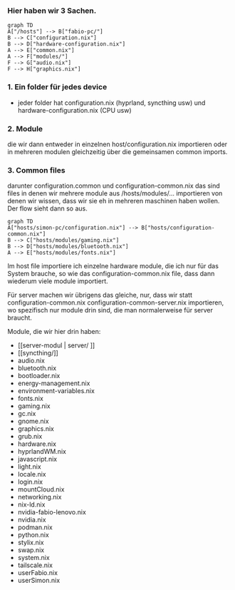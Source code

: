 
### Hier haben wir 3 Sachen.
```mermaid
graph TD
A["/hosts"] --> B["fabio-pc/"]
B --> C["configuration.nix"]
B --> D["hardware-configuration.nix"]
A --> E["common.nix"]
A --> F["modules/"]
F --> G["audio.nix"]
F --> H["graphics.nix"]
```

### 1. Ein folder für jedes device
- jeder folder hat configuration.nix (hyprland, syncthing usw) und hardware-configuration.nix (CPU usw)

### 2. Module
die wir dann entweder in einzelnen host/configuration.nix importieren oder in mehreren modulen gleichzeitig über die gemeinsamen common imports.

### 3. Common files
darunter configuration.common  und configuration-common.nix
das sind files in denen wir mehrere module aus /hosts/modules/... importieren von denen wir wissen, dass wir sie eh in mehreren maschinen haben wollen. Der flow sieht dann so aus.

```mermaid
graph TD
A["hosts/simon-pc/configuration.nix"] --> B["hosts/configuration-common.nix"]
B --> C["hosts/modules/gaming.nix"]
B --> D["hosts/modules/bluetooth.nix"]
A --> E["hosts/modules/fonts.nix"]
```
Im host file importiere ich einzelne hardware module, die ich nur für das System brauche, so wie das configuration-common.nix file, dass dann wiederum viele module importiert.

Für server machen wir übrigens das gleiche, nur, dass wir statt configuration-common.nix configuration-common-server.nix importieren, wo spezifisch nur module drin sind, die man normalerweise für server braucht.


Module, die wir hier drin haben:

-  [[server-modul | server/ ]] 
-  [[syncthing/]]
-  audio.nix
-  bluetooth.nix
-  bootloader.nix
-  energy-management.nix
-  environment-variables.nix
-  fonts.nix
-  gaming.nix
-  gc.nix
-  gnome.nix
-  graphics.nix
-  grub.nix
-  hardware.nix
-  hyprlandWM.nix
-  javascript.nix
-  light.nix
-  locale.nix
-  login.nix
-  mountCloud.nix
-  networking.nix
-  nix-ld.nix
-  nvidia-fabio-lenovo.nix
-  nvidia.nix
-  podman.nix
-  python.nix
-  stylix.nix
-  swap.nix
-  system.nix
-  tailscale.nix
-  userFabio.nix
-  userSimon.nix
